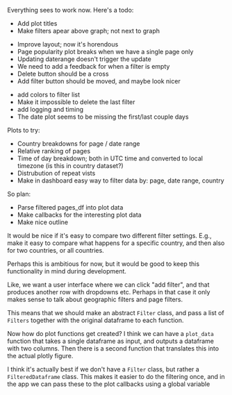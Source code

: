 
Everything sees to work now. Here's a todo:
- Add plot titles
- Make filters apear above graph; not next to graph
<!-- - Make filters a floating element, perhaps in a collapsible thing -->
- Improve layout; now it's horendous
- Page popularity plot breaks when we have a single page only
- Updating daterange doesn't trigger the update
- We need to add a feedback for when a filter is empty
- Delete button should be a cross
- Add filter button should be moved, and maybe look nicer
<!-- - Colors need to be consistent; each filter has an index, and color should be tied to index. We should be able to see the color in a preview in the filter row. This also means that we can remove the label in the plots; we just number them.  -->
- add colors to filter list
- Make it impossible to delete the last filter
- add logging and timing
- The date plot seems to be missing the first/last couple days




Plots to try:
- Country breakdowns for page / date range
- Relative ranking of pages
- Time of day breakdown; both in UTC time and converted to local timezone (is this in country dataset?)
- Distrubution of repeat vists
- Make in dashboard easy way to filter data by: page, date range, country


So plan:
<!-- - Make filter functions that return filtered version of pages_df -->
<!-- - Add timezone info / local time into data -->
<!-- - Make script for rebuilding the dataset; this should take all logs from /parsed and put them back into the queue, then it should backup + delete the database, and recompute all the tables. -->
- Parse filtered pages_df into plot data
- Make callbacks for the interesting plot data
- Make nice outline

It would be nice if it's easy to compare two different filter settings. E.g., make it
easy to compare what happens for a specific country, and then also for two countries,
or all countries. 

Perhaps this is ambitious for now, but it would be good to keep this functionality
in mind during development. 

Like, we want a user interface where we can click "add filter", and that produces another
row with dropdowns etc. 
Perhaps in that case it only makes sense to talk about geographic filters and page filters. 

This means that we should make an abstract `Filter` class, and pass a list of `Filters` 
together with the original dataframe to each function.


Now how do plot functions get created?
I think we can have a `plot_data` function that takes a single dataframe as input, and outputs a dataframe with two columns. Then there is a second function that translates
this into the actual plotly figure. 

I think it's actually best if we don't have a `Filter` class, but rather a `FilteredDataframe` class. This makes it easier to do the filtering once, and in the app
we can pass these to the plot callbacks using a global variable
